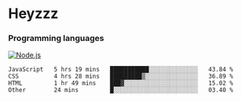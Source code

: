 # Heyzzz  

### Programming languages  

[![Node.js](https://img.shields.io/badge/-Node.js-262626?style=for-the-badge)](https://nodejs.org/ru)

<!--START_SECTION:waka-->

```text
JavaScript   5 hrs 19 mins   ███████████░░░░░░░░░░░░░░   43.84 %
CSS          4 hrs 28 mins   █████████▒░░░░░░░░░░░░░░░   36.89 %
HTML         1 hr 49 mins    ███▓░░░░░░░░░░░░░░░░░░░░░   15.02 %
Other        24 mins         █░░░░░░░░░░░░░░░░░░░░░░░░   03.40 %
```

<!--END_SECTION:waka-->

